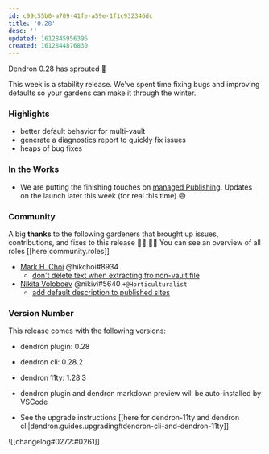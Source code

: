 ```yaml
---
id: c99c55b0-a709-41fe-a59e-1f1c932346dc
title: '0.28'
desc: ''
updated: 1612845956396
created: 1612844876830
---
```



Dendron 0.28 has sprouted  🌱

This week is a stability release. We've spent time fixing bugs and improving defaults so your gardens can make it through the winter. 

### Highlights
- better default behavior for multi-vault
- generate a diagnostics report to quickly fix issues
- heaps of bug fixes

### In the Works
- We are putting the finishing touches on [managed Publishing](https://dendron.so/notes/ae4a0c98-e2ea-47e0-8a20-016eba3424be.html). Updates on the launch later this week (for real this time) 😅 

### Community

A big **thanks** to the following gardeners that brought up issues, contributions, and fixes to this release :man_farmer: :woman_farmer: 
You can see an overview of all roles [[here|community.roles]]

- [Mark H. Choi](https://github.com/hikchoi/cerebrarium) @hikchoi#8934 
    - [don't delete text when extracting fro non-vault file](https://github.com/dendronhq/dendron/pull/471)
- [Nikita Voloboev](https://github.com/nikitavoloboev) @nikivi#5640  `+@Horticulturalist`
    - [add default description to published sites](https://github.com/dendronhq/dendron/pull/472)

### Version Number
This release comes with the following versions:
- dendron plugin: 0.28
- dendron cli: 0.28.2
- dendron 11ty: 1.28.3
- dendron plugin and dendron markdown preview will be auto-installed by VSCode

- See the upgrade instructions [[here for dendron-11ty and dendron cli|dendron.guides.upgrading#dendron-cli-and-dendron-11ty]]

![[changelog#0272:#0261]]
